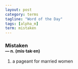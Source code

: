 ```yaml
---
layout: post
category: terms
tagline: "Word of the Day"
tags: [alpha_m]
term: mistaken
---
```


<h3>Mistaken<br/> <small>&mdash; n. (mis<span>&middot;</span>tak<span>&middot;</span>en)</small></h3>
<p><ol><li>a pageant for married women</li>
</ol></p>
